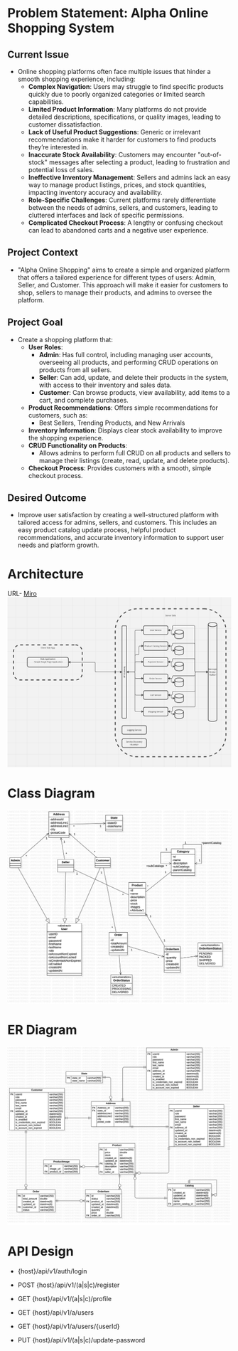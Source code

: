 # Problem Statement: Alpha Online Shopping System

## Current Issue
- Online shopping platforms often face multiple issues that hinder a smooth shopping experience, including:
  - **Complex Navigation**: Users may struggle to find specific products quickly due to poorly organized categories or limited search capabilities.
  - **Limited Product Information**: Many platforms do not provide detailed descriptions, specifications, or quality images, leading to customer dissatisfaction.
  - **Lack of Useful Product Suggestions**: Generic or irrelevant recommendations make it harder for customers to find products they’re interested in.
  - **Inaccurate Stock Availability**: Customers may encounter "out-of-stock" messages after selecting a product, leading to frustration and potential loss of sales.
  - **Ineffective Inventory Management**: Sellers and admins lack an easy way to manage product listings, prices, and stock quantities, impacting inventory accuracy and availability.
  - **Role-Specific Challenges**: Current platforms rarely differentiate between the needs of admins, sellers, and customers, leading to cluttered interfaces and lack of specific permissions.
  - **Complicated Checkout Process**: A lengthy or confusing checkout can lead to abandoned carts and a negative user experience.

## Project Context
- "Alpha Online Shopping" aims to create a simple and organized platform that offers a tailored experience for different types of users: Admin, Seller, and Customer. This approach will make it easier for customers to shop, sellers to manage their products, and admins to oversee the platform.

## Project Goal
- Create a shopping platform that:
  - **User Roles**:
    - **Admin**: Has full control, including managing user accounts, overseeing all products, and performing CRUD operations on products from all sellers.
    - **Seller**: Can add, update, and delete their products in the system, with access to their inventory and sales data.
    - **Customer**: Can browse products, view availability, add items to a cart, and complete purchases.
  - **Product Recommendations**: Offers simple recommendations for customers, such as:
    - Best Sellers, Trending Products, and New Arrivals
  - **Inventory Information**: Displays clear stock availability to improve the shopping experience.
  - **CRUD Functionality on Products**:
    - Allows admins to perform full CRUD on all products and sellers to manage their listings (create, read, update, and delete products).
  - **Checkout Process**: Provides customers with a smooth, simple checkout process.

## Desired Outcome
- Improve user satisfaction by creating a well-structured platform with tailored access for admins, sellers, and customers. This includes an easy product catalog update process, helpful product recommendations, and accurate inventory information to support user needs and platform growth.

# Architecture
URL- [Miro](https://miro.com/app/board/uXjVLLaCK1s=/?share_link_id=877918259717)
![image info](./rsc/ArchitectureDiagram.png)
# Class Diagram
![ClassDiagram.jpg](./rsc/ClassDiagram.jpg)
# ER Diagram
![ERD.jpg](./rsc/ERD.jpg)

# API Design

- {host}/api/v1/auth/login

- POST {host}/api/v1/(a|s|c)/register
- GET {host}/api/v1/(a|s|c)/profile
- GET {host}/api/v1/a/users
- GET {host}/api/v1/a/users/{userId}
- PUT {host}/api/v1/(a|s|c)/update-password
